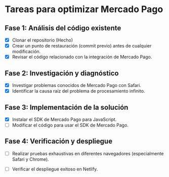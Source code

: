 # Tareas para optimizar Mercado Pago

## Fase 1: Análisis del código existente
- [x] Clonar el repositorio (Hecho)
- [x] Crear un punto de restauración (commit previo) antes de cualquier modificación.
- [x] Revisar el código relacionado con la integración de Mercado Pago.

## Fase 2: Investigación y diagnóstico
- [x] Investigar problemas conocidos de Mercado Pago con Safari.
- [x] Identificar la causa raíz del problema de procesamiento infinito.

## Fase 3: Implementación de la solución
- [x] Instalar el SDK de Mercado Pago para JavaScript.
- [ ] Modificar el código para usar el SDK de Mercado Pago.

## Fase 4: Verificación y despliegue
- [ ] Realizar pruebas exhaustivas en diferentes navegadores (especialmente Safari y Chrome).
- [ ] Verificar el despliegue exitoso en Netlify.


